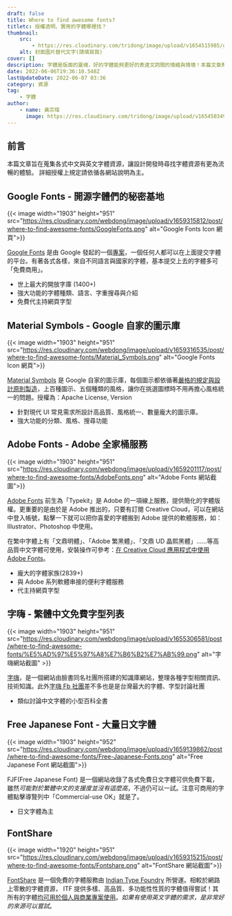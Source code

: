 ```yaml
---
draft: false
title: Where to find awesome fonts?
titletc: 授權透明、實用的字體哪裡找？
thumbnail:
    src:
        - https://res.cloudinary.com/tridong/image/upload/v1654515985/global/%E4%B8%89%E8%A7%92%E6%9D%B1%E6%9D%B1-%E5%93%81%E7%89%8C%E5%B1%95%E7%A4%BA%E5%B0%81%E9%9D%A2.png
    alt: 封面圖片替代文字(請填寫我)
cover: []
description: 字體是版面的靈魂，好的字體能夠更好的表達文詞間的情緒與情境！本篇文章蒐集了實用且來源可靠、授權清楚的字體網站，在使用時請務必要注意授權範圍限制。
date: 2022-06-06T19:36:10.548Z
lastUpdateDate: 2022-06-07 03:36
category: 資源
tag:
    - 字體
author:
    - name: 黃宗瑋
      image: https://res.cloudinary.com/tridong/image/upload/v1654503496/global/%E9%BB%83%E5%AE%97%E7%91%8B-%E9%A0%AD%E5%83%8F.jpg
---
```


## 前言

本篇文章旨在蒐集各式中文與英文字體資源，讓設計開發時尋找字體資源有更為流暢的體驗。
詳細授權上規定請依循各網站說明為主。

## Google Fonts - 開源字體們的秘密基地

{{< image width="1903" height="951" src="https://res.cloudinary.com/webdong/image/upload/v1659315812/post/where-to-find-awesome-fonts/GoogleFonts.png" alt="Google Fonts Icon 網頁">}}

[Google Fonts](https://fonts.google.com/) 是由 Google 發起的一個[專案](https://github.com/google/fonts)，一個任何人都可以在上面提交字體的平台。有著各式各樣，來自不同語言與國家的字體，基本提交上去的字體多可「免費商用」。

-   世上最大的開放字庫 (1400+)
-   強大功能的字體種類、語言、字重搜尋與介紹
-   免費代主持網頁字型

## Material Symbols - Google 自家的圖示庫

{{< image width="1903" height="951" src="https://res.cloudinary.com/webdong/image/upload/v1659316535/post/where-to-find-awesome-fonts/Material_Symbols.png" alt="Google Fonts Icon 網頁">}}

[Material Symbols](https://fonts.google.com/icons?icon.set=Material+Symbols) 是 Google 自家的圖示庫，每個圖示都依循著[嚴格的規定與設計原則製造](https://developers.google.com/fonts/docs/material_symbols)，上百種圖示、五個種類的風格，讓你在挑選圖標時不用再擔心風格統一的問題。授權為：Apache License, Version

-   針對現代 UI 常見需求所設計高品質、風格統一、數量龐大的圖示庫。
-   強大功能的分類、風格、搜尋功能

## Adobe Fonts - Adobe 全家桶服務

{{< image width="1903" height="951" src="https://res.cloudinary.com/webdong/image/upload/v1659201117/post/where-to-find-awesome-fonts/AdobeFonts.png" alt="Adobe Fonts 網站截圖">}}

[Adobe Fonts](https://fonts.adobe.com/) 前生為「Typekit」是 Adobe 的一項線上服務，提供簡化的字體版權。更重要的是由於是 Adobe 推出的，只要有訂閱 Creative Cloud，可以在網站中登入帳號，點擊一下就可以把你喜愛的字體搬到 Adobe 提供的軟體服務，如：Illustrator、Photoshop 中使用。

在繁中字體上有「文鼎明體」、｢Adobe 繁黑體」、｢文鼎 UD 晶熙黑體」……等高品質中文字體可使用，安裝操作可參考：[在 Creative Cloud 應用程式中使用 Adobe Fonts](https://helpx.adobe.com/tw/creative-cloud/help/add-fonts.html)。

-   龐大的字體家族(2839+)
-   與 Adobe 系列軟體串接的便利字體服務
-   代主持網頁字型

## 字嗨 - 繁體中文免費字型列表

{{< image width="1903" height="951" src="https://res.cloudinary.com/webdong/image/upload/v1655306581/post/where-to-find-awesome-fonts/%E5%AD%97%E5%97%A8%E7%B6%B2%E7%AB%99.png" alt="字嗨網站截圖"  >}}

[字嗨](https://zi-hi.com/%E7%B9%81%E9%AB%94%E4%B8%AD%E6%96%87%E5%85%8D%E8%B2%BB%E5%AD%97%E5%9E%8B%E5%88%97%E8%A1%A8)，是一個網站由臉書同名社團所搭建的知識庫網站，整理各種字型相關資訊、技術知識。此外[字嗨 Fb 社團](https://www.facebook.com/groups/enjoyfonts/)差不多也是是台灣最大的字體、字型討論社團

-   類似討論中文字體的小型百科全書

## Free Japanese Font - 大量日文字體

{{< image width="1903" height="952" src="https://res.cloudinary.com/webdong/image/upload/v1659139862/post/where-to-find-awesome-fonts/Free-Japanese-Fonts.png" alt="Free Japanese Font 網站截圖">}}

FJF(Free Japanese Font) 是一個網站收錄了各式免費日文字體可供免費下載，雖然*可能對於繁體中文的支援度並沒有這麼高*，不過仍可以一試。注意可商用的字體點擊導覽列中「Commercial-use OK」就是了。

-   日文字體為主

## FontShare

{{< image width="1920" height="951" src="https://res.cloudinary.com/webdong/image/upload/v1659315215/post/where-to-find-awesome-fonts/Fontshare.png" alt="FontShare 網站截圖">}}

[FontShare](https://www.fontshare.com/) 是一個免費的字體服務由 [Indian Type Foundry](https://www.indiantypefoundry.com/) 所營運。相較於網路上零散的字體資源， ITF 提供多樣、高品質、多功能性性質的字體值得嘗試！其所有的字體[均可用於個人與商業專案使用](https://www.fontshare.com/licenses/itf-ffl)。_如果有使用英文字體的需求，是非常好的來源可以嘗試_。
